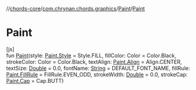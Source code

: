 //[chords-core](../../../index.md)/[com.chrynan.chords.graphics](../index.md)/[Paint](index.md)/[Paint](-paint.md)

# Paint

[js]\
fun [Paint](-paint.md)(style: [Paint.Style](-style/index.md) = Style.FILL, fillColor: Color = Color.Black, strokeColor: Color = Color.Black, textAlign: [Paint.Align](-align/index.md) = Align.CENTER, textSize: [Double](https://kotlinlang.org/api/latest/jvm/stdlib/kotlin/-double/index.html) = 0.0, fontName: [String](https://kotlinlang.org/api/latest/jvm/stdlib/kotlin/-string/index.html) = DEFAULT_FONT_NAME, fillRule: [Paint.FillRule](-fill-rule/index.md) = FillRule.EVEN_ODD, strokeWidth: [Double](https://kotlinlang.org/api/latest/jvm/stdlib/kotlin/-double/index.html) = 0.0, strokeCap: [Paint.Cap](-cap/index.md) = Cap.BUTT)
